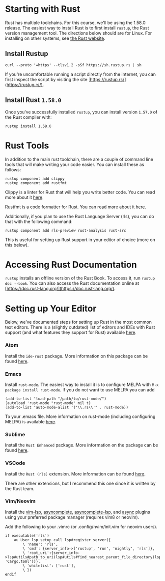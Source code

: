 # Starting with Rust

Rust has multiple toolchains. For this course, we'll be using the 1.58.0 release. The easiest way to install Rust is to first install `rustup`, the Rust version management tool. The directions below should are for Linux. For installing on other systems, see [the Rust website](https://www.rust-lang.org/tools/install).

## Install Rustup

```
curl --proto '=https' --tlsv1.2 -sSf https://sh.rustup.rs | sh
```

If you're uncomfortable running a script directly from the internet, you can first inspect the script by visiting the site [https://rustup.rs/](https://rustup.rs/).

## Install Rust `1.58.0`

Once you've successfully installed `rustup`, you can install version `1.57.0` of the Rust compiler with:

```
rustup install 1.58.0
```

# Rust Tools

In addition to the main rust toolchain, there are a couple of command line tools that will make writing your code easier. You can install these as follows:

```
rustup component add clippy
rustup component add rustfmt
```

Clippy is a linter for Rust that will help you write better code. You can read more about it [here](https://github.com/rust-lang/rust-clippy).

Rustfmt is a code formatter for Rust. You can read more about it [here](https://github.com/rust-lang/rustfmt).

Additionally, if you plan to use the Rust Language Server (rls), you can do that with the following command:
```
rustup component add rls-preview rust-analysis rust-src
```

This is useful for setting up Rust support in your editor of choice (more on this below).

# Accessing Rust Documentation

`rustup` installs an offline version of the Rust Book. To access it, run `rustup doc --book`. You can also access the Rust documentation online at [https://doc.rust-lang.org/](https://doc.rust-lang.org/).

# Setting up Your Editor

Below, we've documented steps for setting up Rust in the most common text editors. There is a (slightly outdated) list of editors and IDEs with Rust support (and what features they support for Rust) available [here](areweideyet.com).

### Atom

Install the `ide-rust` package. More information on this package can be found [here](https://atom.io/packages/ide-rust).

### Emacs

Install `rust-mode`. The easiest way to install it is to configure MELPA with `M-x package install rust-mode`. If you do not want to
use MELPA you can add
```
(add-to-list 'load-path "/path/to/rust-mode/")
(autoload 'rust-mode "rust-mode" nil t)
(add-to-list 'auto-mode-alist '("\\.rs\\'" . rust-mode))
```
To your .emacs file. More information on rust-mode (including configuring MELPA) is available
[here](https://github.com/rust-lang/rust-mode).

### Sublime

Install the `Rust Enhanced` package. More information on the package can be found [here](https://github.com/rust-lang/rust-enhanced).

### VSCode

Install the `Rust (rls)` extension. More information can be found [here](https://marketplace.visualstudio.com/items?itemName=rust-lang.rust).

There are other extensions, but I recommend this one since it is written by the Rust team.

### Vim/Neovim

Install the [vim-lsp](https://github.com/prabirshrestha/vim-lsp), [asyncomplete](https://github.com/prabirshrestha/asyncomplete.vim),
[asyncomplete-lsp](https://github.com/prabirshrestha/asyncomplete-lsp.vim), and [async](https://github.com/prabirshrestha/async.vim)
plugins using your preferred package manager (requires vim8 or neovim).

Add the following to your .vimrc (or .config/nvim/init.vim for neovim users).
```
if executable('rls')
    au User lsp_setup call lsp#register_server({
        \ 'name': 'rls',
        \ 'cmd': {server_info->['rustup', 'run', 'nightly', 'rls']},
        \ 'root_uri':{server_info->lsp#utils#path_to_uri(lsp#utils#find_nearest_parent_file_directory(lsp#utils#get_buffer_path(), 'Cargo.toml'))},
        \ 'whitelist': ['rust'],
        \ })
endif
```
